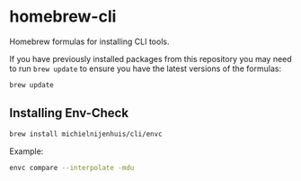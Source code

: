 # homebrew-cli

Homebrew formulas for installing CLI tools.

If you have previously installed packages from this repository you may need to run `brew update` to ensure you have the latest versions of the formulas:

```bash
brew update
```

## Installing Env-Check

```bash
brew install michielnijenhuis/cli/envc
```
Example:
```bash
envc compare --interpolate -mdu
```